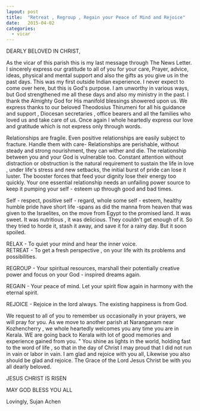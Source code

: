 ```yaml
---
layout: post
title:  "Retreat , Regroup , Regain your Peace of Mind and Rejoice"
date:   2015-04-02
categories: 
  - vicar
---
```

DEARLY BELOVED IN CHRIST,   

As the vicar of this parish this is my last message through The News Letter.  I sincerely express our gratitude to all of you for your care, Prayer, advice, ideas, physical and mental support and also the gifts as you give us in the past days. This was my first outside Indian experience. I never expect to come over here, but this is God's purpose. I am unworthy in various ways, but God strengthened me all these days and also my ministry in the past. I thank the Almighty God for His manifold  blessings showered upon us. We express thanks to our beloved Theodosius Thirumeni for all his guidance and support , Diocesan secretaries , office bearers  and all the families who loved us and take care of us. Once again I whole heartedly express our love and gratitude which is not express only through words.

Relationships are fragile. Even positive relationships are easily subject to fracture. Handle them with care- Relationships are perishable, without steady and strong nourishment, they can wither and die. The relationship between you and your God is vulnerable too. Constant attention without distraction or obstruction is the natural requirement to sustain the life in love , under life's stress and new setbacks, the initial burst of pride can lose it luster. The booster forces that feed your dignity lose their energy too quickly. Your one essential relationship needs an unfailing power source to keep it pumping your self - esteem up through good and bad times.

Self - respect, positive self - regard, whole some self - esteem, healthy humble pride have short life -spans as did the manna from heaven that was given to the Israelites, on the move from Egypt to the promised land. It was sweet. It was nutritious , it was delicious. They couldn't get enough of it. So they tried to horde it, stash it away, and save it for a rainy day. But it soon spoiled.

RELAX - To quiet your mind and hear the inner voice.  
RETREAT - To get a fresh perspective , on your life with its problems and possibilities.

REGROUP - Your spiritual resources, marshall their potentially creative power and focus on your God - inspired dreams again. 

REGAIN - Your peace of mind. Let your spirit flow again in harmony with the eternal spirit. 

REJOICE - Rejoice in the lord always. The existing happiness is from God.

We request to all of you to remember us occasionally in your prayers, we will pray for you. As we move to another parish at Naranganam near Kozhencherry , we whole heartedly welcomes you any time you are in Kerala. WE are going back to Kerala with lot of good memories and experience gained from you. " You shine as lights in the world, holding fast to the word of life , so that in the day of Christ I may proud that I did not run in vain or labor in vain. I am glad and rejoice with you all, Likewise you also should be glad and rejoice. The Grace of  the Lord Jesus Christ be with you all dearly beloved.  

JESUS CHRIST IS RISEN

MAY GOD BLESS YOU ALL

Lovingly,
Sujan Achen

